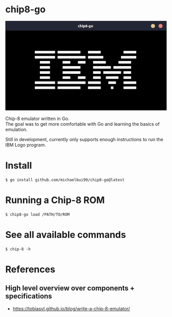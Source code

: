 # chip8-go

<img src="./doc/emulator_running_ibm_logo_program.png">

Chip-8 emulator written in Go.<br>
The goal was to get more comfortable with Go and learning the basics of emulation.

Still in development, currently only supports enough instructions to run the IBM Logo program.

# Install

```console
$ go install github.com/michaelbui99/chip8-go@latest
```

# Running a Chip-8 ROM

```console
$ chip8-go load /PATH/TO/ROM
```

# See all available commands

```console
$ chip-8 -h
```

# References

## High level overview over components + specifications

-   https://tobiasvl.github.io/blog/write-a-chip-8-emulator/
